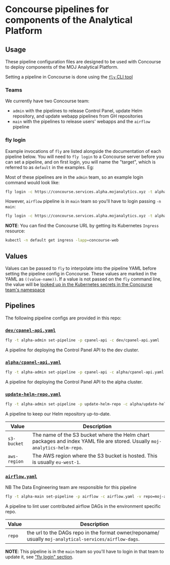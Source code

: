 # Concourse pipelines for components of the Analytical Platform

## Usage

These pipeline configuration files are designed to be used with Concourse to
deploy components of the MOJ Analytical Platform.

Setting a pipeline in Concourse is done using the [`fly` CLI tool](https://concourse-ci.org/fly.html)

### Teams

We currently have two Concourse team:
- `admin` with the pipelines to release Control Panel, update Helm repository, and update webapp pipelines from GH repositories
- `main` with the pipelines to release users' webapps and the `airflow` pipeline

### fly login

Example invocations of `fly` are listed alongside the documentation of each
pipeline below. You will need to `fly login` to a Concourse server before you
can set a pipeline, and on first login, you will name the "target", which is
referred to as `default` in the examples. Eg:

Most of these pipelines are in the `admin` team, so an example
login command would look like:

```sh
fly login -c https://concourse.services.alpha.mojanalytics.xyz -t alpha-admin -n admin
```

However, `airflow` pipeline is in `main` team so you'll have to login passing `-n main`:

```sh
fly login -c https://concourse.services.alpha.mojanalytics.xyz -t alpha-main -n main
```

**NOTE**: You can find the Concourse URL by getting its Kubernetes `Ingress` resource:

```sh
kubectl -n default get ingress -lapp=concourse-web
```

## Values

Values can be passed to `fly` to interpolate into the pipeline YAML before
setting the pipeline config in Concourse. These values are marked in the YAML as
`((value-name))`. If a value is not passed on the `fly` command line, the value
will be [looked up in the Kubernetes secrets in the Concourse team's
namespace](https://github.com/kubernetes/charts/tree/master/stable/concourse#kubernetes-secrets)

## Pipelines

The following pipeline configs are provided in this repo:

### [`dev/cpanel-api.yaml`](dev/cpanel-api.yaml)
```sh
fly -t alpha-admin set-pipeline -p cpanel-api -c dev/cpanel-api.yaml
```
A pipeline for deploying the Control Panel API to the dev cluster.


### [`alpha/cpanel-api.yaml`](alpha/cpanel-api.yaml)
```sh
fly -t alpha-admin set-pipeline -p cpanel-api -c alpha/cpanel-api.yaml
```
A pipeline for deploying the Control Panel API to the alpha cluster.

### [`update-helm-repo.yaml`](alpha/update-helm-repo.yaml)
```sh
fly -t alpha-admin set-pipeline -p update-helm-repo -c alpha/update-helm-repo.yaml -v s3-bucket=moj-analytics-helm-repo -v aws-region=eu-west-1
```
A pipeline to keep our Helm repository up-to-date.
<table>
<thead><tr><th>Value</th><th>Description</th></tr></thead>
<tbody>
    <tr>
    <td><code>s3-bucket</code></td>
    <td>The name of the S3 bucket where the Helm chart packages and index YAML file are stored. Usually <code>moj-analytics-helm-repo</code>.</td></tr>
    <tr>
    <td><code>aws-region</code></td>
    <td>The AWS region where the S3 bucket is hosted. This is usually <code>eu-west-1</code>.</td></tr>
</tbody>
</table>


### [`airflow.yaml`](airflow.yaml)
NB The Data Engineering team are responsible for this pipeline

```sh
fly -t alpha-main set-pipeline -p airflow -c airflow.yaml -v repo=moj-analytical-services/airflow-dags
```
A pipeline to lint user contributed airflow DAGs in the environment specific
repo.
<table>
<thead><tr><th>Value</th><th>Description</th></tr></thead>
<tbody>
    <tr>
    <td><code>repo</code></td>
    <td>the url to the DAGs repo in the format owner/reponame/ usually
    <code>moj-analytical-services/airflow-dags</code>.</td></tr>
</tbody>
</table>

**NOTE**: This pipeline is in the `main` team so you'll have to login in that team to update it, see ["fly login" section](#fly-login).
